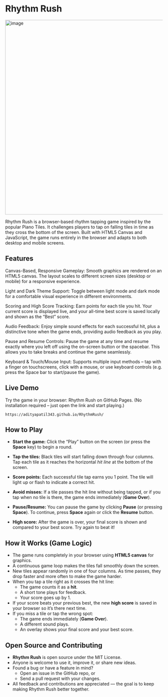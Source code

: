 # Rhythm Rush

<img width="1391" height="623" alt="image" src="https://github.com/user-attachments/assets/1afa5af5-e8c1-4498-be9f-5d6fc921af05" />

Rhythm Rush is a browser-based rhythm tapping game inspired by the popular Piano Tiles. It challenges players to tap on falling tiles in time as they cross the bottom of the screen. Built with HTML5 Canvas and JavaScript, the game runs entirely in the browser and adapts to both desktop and mobile screens.

## Features

Canvas-Based, Responsive Gameplay: Smooth graphics are rendered on an HTML5 canvas. The layout scales to different screen sizes (desktop or mobile) for a responsive experience.

Light and Dark Theme Support: Toggle between light mode and dark mode for a comfortable visual experience in different environments.

Scoring and High Score Tracking: Earn points for each tile you hit. Your current score is displayed live, and your all-time best score is saved locally and shown as the “Best” score.

Audio Feedback: Enjoy simple sound effects for each successful hit, plus a distinctive tone when the game ends, providing audio feedback as you play.

Pause and Resume Controls: Pause the game at any time and resume exactly where you left off using the on-screen button or the spacebar. This allows you to take breaks and continue the game seamlessly.

Keyboard & Touch/Mouse Input: Supports multiple input methods – tap with a finger on touchscreens, click with a mouse, or use keyboard controls (e.g. press the Space bar to start/pause the game).

## Live Demo

Try the game in your browser: Rhythm Rush on GitHub Pages. (No installation required – just open the link and start playing.)

    https://adityapatil343.github.io/RhythmRush/

## How to Play

- **Start the game:** Click the “Play” button on the screen (or press the **Space** key) to begin a round.  

- **Tap the tiles:** Black tiles will start falling down through four columns. Tap each tile as it reaches the horizontal *hit line* at the bottom of the screen.  

- **Score points:** Each successful tile tap earns you 1 point. The tile will light up or flash to indicate a correct hit.  

- **Avoid misses:** If a tile passes the hit line without being tapped, or if you tap when no tile is there, the game ends immediately (**Game Over**).  

- **Pause/Resume:** You can pause the game by clicking **Pause** (or pressing **Space**). To continue, press **Space** again or click the **Resume** button.  

- **High score:** After the game is over, your final score is shown and compared to your best score. Try again to beat it!  

## How it Works (Game Logic)

- The game runs completely in your browser using **HTML5 canvas** for graphics.  
- A continuous game loop makes the tiles fall smoothly down the screen.  
- New tiles appear randomly in one of four columns. As time passes, they drop faster and more often to make the game harder.  
- When you tap a tile right as it crosses the hit line:
  - The game counts it as a **hit**.  
  - A short tone plays for feedback.  
  - Your score goes up by 1.  
- If your score beats your previous best, the new **high score** is saved in your browser so it’s there next time.  
- If you miss a tile or tap the wrong spot:
  - The game ends immediately (**Game Over**).  
  - A different sound plays.  
  - An overlay shows your final score and your best score.  

## Open Source and Contributing

- **Rhythm Rush** is open source under the MIT License.  
- Anyone is welcome to use it, improve it, or share new ideas.  
- Found a bug or have a feature in mind?  
  - Open an issue in the GitHub repo, or  
  - Send a pull request with your changes.  
- All feedback and contributions are appreciated — the goal is to keep making Rhythm Rush better together.  
